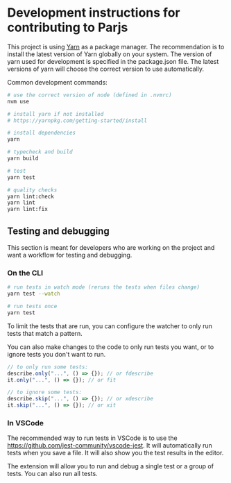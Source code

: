 # Development instructions for contributing to Parjs

This project is using [Yarn](https://yarnpkg.com/) as a package manager. The recommendation is to install the latest version of Yarn globally on your system. The version of yarn used for development is specified in the package.json file. The latest versions of yarn will choose the correct version to use automatically.

Common development commands:

```sh
# use the correct version of node (defined in .nvmrc)
nvm use

# install yarn if not installed
# https://yarnpkg.com/getting-started/install

# install dependencies
yarn

# typecheck and build
yarn build

# test
yarn test

# quality checks
yarn lint:check
yarn lint
yarn lint:fix
```

## Testing and debugging

This section is meant for developers who are working on the project and want a workflow for testing and debugging.

### On the CLI

```sh
# run tests in watch mode (reruns the tests when files change)
yarn test --watch

# run tests once
yarn test
```

To limit the tests that are run, you can configure the watcher to only run tests that match a pattern.

You can also make changes to the code to only run tests you want, or to ignore tests you don't want to run.

```ts
// to only run some tests:
describe.only("...", () => {}); // or fdescribe
it.only("...", () => {}); // or fit

// to ignore some tests:
describe.skip("...", () => {}); // or xdescribe
it.skip("...", () => {}); // or xit
```

### In VSCode

The recommended way to run tests in VSCode is to use the <https://github.com/jest-community/vscode-jest>. It will automatically run tests when you save a file. It will also show you the test results in the editor.

The extension will allow you to run and debug a single test or a group of tests. You can also run all tests.
